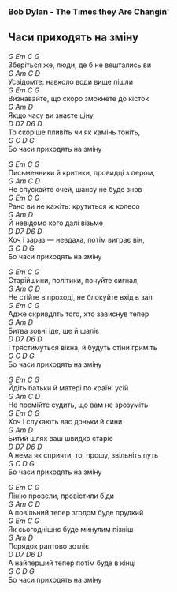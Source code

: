 ### Bob Dylan - The Times they Are Changin' ###
## Часи приходять на зміну ##
*G Em C G*  
Зберіться же, люди, де б не вештались ви  
*G Am C D*  
Усвідомте: навколо  води вище пішли  
*G Em C G*  
Визнавайте, що скоро змокнете до кісток  
*G Am D*  
Якщо часу ви знаєте ціну,  
*D D7 D6 D*  
То скоріше пливіть чи як камінь тоніть,  
*G C D G*  
Бо часи приходять на зміну  


*G Em C G*  
Письменники й критики, провидці з пером,  
*G Am C D*  
Не спускайте очей, шансу не буде знов  
*G Em C G*  
Рано ви не кажіть: крутиться ж колесо  
*G Am D*  
Й невідомо кого далі візьме  
*D D7 D6 D*  
Хоч і зараз — невдаха, потім виграє він,  
*G C D G*  
Бо часи приходять на зміну  


*G Em C G*  
Старійшини, політики, почуйте сигнал,  
*G Am C D*  
Не стійте в проході, не блокуйте вхід в зал  
*G Em C G*  
Адже скривдять того, хто зависнув тепер  
*G Am D*  
Битва зовні іде, ще й шаліє  
*D D7 D6 D*  
І трястимуться вікна, й будуть стіни гриміть  
*G C D G*  
Бо часи приходять на зміну  


*G Em C G*  
Йдіть батьки й матері по країні усій  
*G Am C D*  
Не посмійте судить, що вам не зрозуміть  
*G Em C G*  
Хоч і слухають вас доньки й сини  
*G Am D*  
Битий шлях ваш швидко старіє  
*D D7 D6 D*  
А нема як сприяти, то, прошу, звільніть путь  
*G C D G*  
Бо часи приходять на зміну  


*G Em C G*  
Лінію провели, провістили біди  
*G Am C D*  
А повільний тепер згодом буде прудкий  
*G Em C G*  
Як сьогоднішнє буде минулим пізніш  
*G Am D*  
Порядок раптово зотліє  
*D D7  D6 D*  
А найперший тепер потім буде в кінці  
*G C D G*  
Бо часи приходять на зміну  

